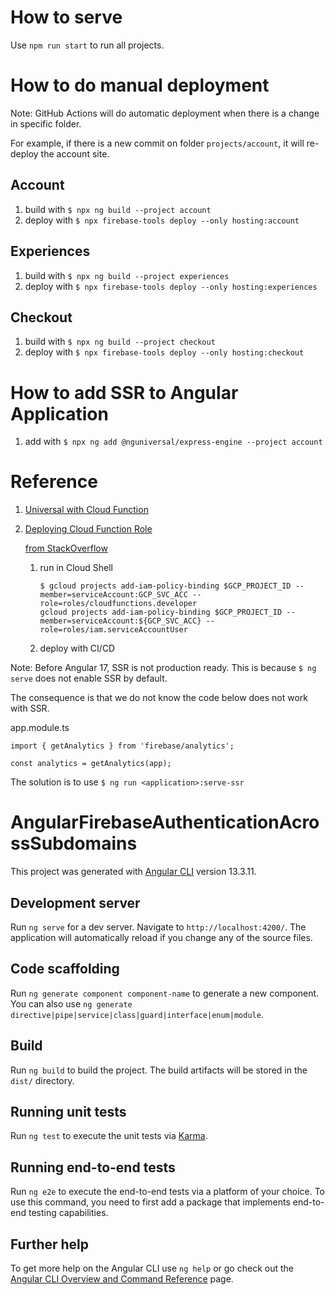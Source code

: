 # How to serve

Use `npm run start` to run all projects.

# How to do manual deployment

Note: GitHub Actions will do automatic deployment when there is a change in specific folder.

For example, if there is a new commit on folder `projects/account`, it will re-deploy the account site.

## Account

1. build with `$ npx ng build --project account`
2. deploy with `$ npx firebase-tools deploy --only hosting:account`

## Experiences

1. build with `$ npx ng build --project experiences`
2. deploy with `$ npx firebase-tools deploy --only hosting:experiences`

## Checkout

1. build with `$ npx ng build --project checkout`
2. deploy with `$ npx firebase-tools deploy --only hosting:checkout`

# How to add SSR to Angular Application

1. add with `$ npx ng add @nguniversal/express-engine --project account`

# Reference

1. [Universal with Cloud Function](https://github.com/angular/angularfire/blob/master/docs/universal/cloud-functions.md)

2. [Deploying Cloud Function Role](https://cloud.google.com/functions/docs/deploy#:~:text=Users%20deploying%20Cloud%20Functions%20must,or%20the%20Google%20Cloud%20console.)

    [from StackOverflow](https://stackoverflow.com/a/65237749/13285583)

    1. run in Cloud Shell 
    
        ```
        $ gcloud projects add-iam-policy-binding $GCP_PROJECT_ID --member=serviceAccount:GCP_SVC_ACC --role=roles/cloudfunctions.developer
        gcloud projects add-iam-policy-binding $GCP_PROJECT_ID --member=serviceAccount:${GCP_SVC_ACC} --role=roles/iam.serviceAccountUser
        ```
    2. deploy with CI/CD

Note: Before Angular 17, SSR is not production ready. This is because `$ ng serve` does not enable SSR by default.

The consequence is that we do not know the code below does not work with SSR.

app.module.ts
```
import { getAnalytics } from 'firebase/analytics';

const analytics = getAnalytics(app);
```

The solution is to use `$ ng run <application>:serve-ssr`

# AngularFirebaseAuthenticationAcrossSubdomains

This project was generated with [Angular CLI](https://github.com/angular/angular-cli) version 13.3.11.

## Development server

Run `ng serve` for a dev server. Navigate to `http://localhost:4200/`. The application will automatically reload if you change any of the source files.

## Code scaffolding

Run `ng generate component component-name` to generate a new component. You can also use `ng generate directive|pipe|service|class|guard|interface|enum|module`.

## Build

Run `ng build` to build the project. The build artifacts will be stored in the `dist/` directory.

## Running unit tests

Run `ng test` to execute the unit tests via [Karma](https://karma-runner.github.io).

## Running end-to-end tests

Run `ng e2e` to execute the end-to-end tests via a platform of your choice. To use this command, you need to first add a package that implements end-to-end testing capabilities.

## Further help

To get more help on the Angular CLI use `ng help` or go check out the [Angular CLI Overview and Command Reference](https://angular.io/cli) page.
